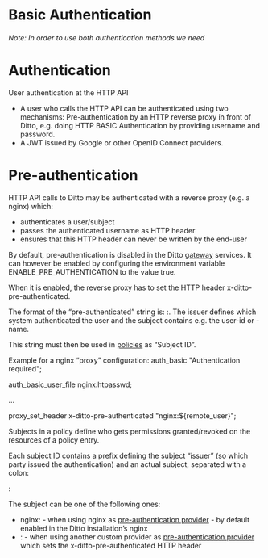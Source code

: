 # Basic Authentication

###### Note: In order to use both authentication methods we need 
# Authentication
User authentication at the HTTP API
- A user who calls the HTTP API can be authenticated using two mechanisms:
Pre-authentication by an HTTP reverse proxy in front of Ditto, e.g. doing HTTP BASIC Authentication by providing username and password.
- A JWT issued by Google or other OpenID Connect providers.
# Pre-authentication
HTTP API calls to Ditto may be authenticated with a reverse proxy (e.g. a nginx) which:
- authenticates a user/subject
- passes the authenticated username as HTTP header
- ensures that this HTTP header can never be written by the end-user

By default, pre-authentication is disabled in the Ditto [gateway](https://www.eclipse.org/ditto/architecture-services-gateway.html) services. It can however be enabled by configuring the environment variable  ENABLE_PRE_AUTHENTICATION  to the value true.

When it is enabled, the reverse proxy has to set the HTTP header x-ditto-pre-authenticated.

The format of the “pre-authenticated” string is: <issuer>:<subject>. The issuer defines which system authenticated the user and the subject contains e.g. the user-id or -name.
  
This string must then be used in [policies](https://www.eclipse.org/ditto/basic-policy.html#subjects) as “Subject ID”.
  
Example for a nginx “proxy” configuration:
auth_basic                    "Authentication required";
  
auth_basic_user_file          nginx.htpasswd;
  
...
  
proxy_set_header              x-ditto-pre-authenticated "nginx:${remote_user}";
  

Subjects in a policy define who gets permissions granted/revoked on the resources of a policy entry.
  
Each subject ID contains a prefix defining the subject “issuer” (so which party issued the authentication) and an actual subject, separated with a colon:
  
<subject-issuer>:<subject>

The subject can be one of the following ones:
  
- nginx:<nginx-username> - when using nginx as [pre-authentication provider](https://www.eclipse.org/ditto/installation-operating.html#pre-authentication) - by default enabled in the Ditto installation’s nginx
- <other-pre-auth-provider>:<username> - when using another custom provider as [pre-authentication provider](https://www.eclipse.org/ditto/installation-operating.html#pre-authentication) which sets the x-ditto-pre-authenticated HTTP header
